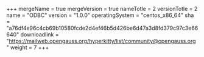+++
mergeName = true
mergeVersion = true
nameTotle = 2
versionTotle = 2
name = "ODBC"
version = "1.0.0"
operatingSystem = "centos_x86_64"
sha = "a76df4e96c4cb69b10580fcde2d4ef46b5d426be6d47a3d8fd379c97c3e66640"
downloadlink = "https://mailweb.opengauss.org/hyperkitty/list/community@opengauss.org"
weight =  7
+++